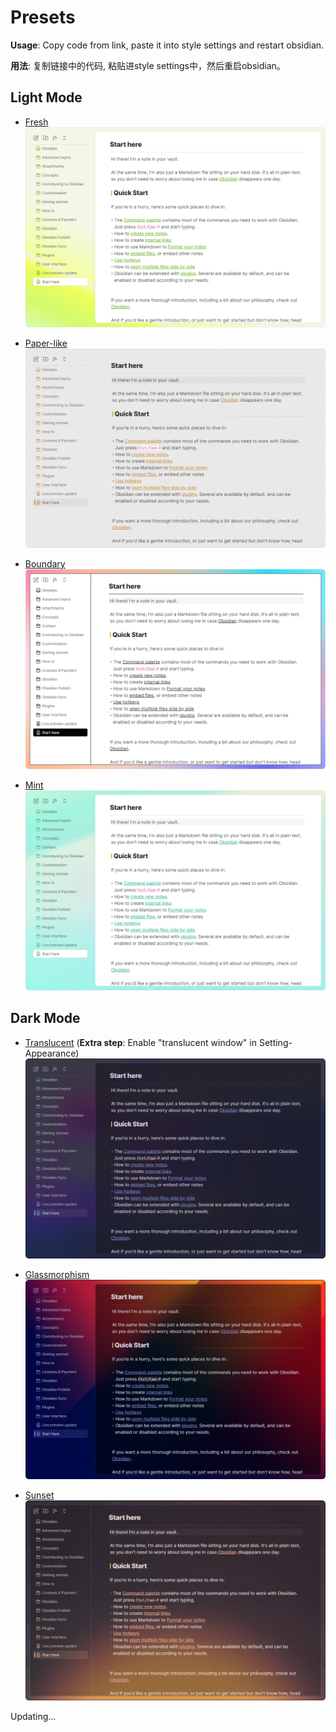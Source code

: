 # Presets

**Usage**: Copy code from link, paste it into style settings and restart obsidian.

**用法**: 复制链接中的代码, 粘贴进style settings中，然后重启obsidian。

## Light Mode

+ [Fresh](https://github.com/Akifyss/obsidian-border/blob/main/presets/Fresh.json)
![screenshot](img/Fresh.png)

+ [Paper-like](https://github.com/Akifyss/obsidian-border/blob/main/presets/Paper-like.json)
![screenshot](img/Paper-like.png)

+ [Boundary](https://github.com/Akifyss/obsidian-border/blob/main/presets/Boundary.json)
![screenshot](img/Boundary.png)

+ [Mint](https://github.com/Akifyss/obsidian-border/blob/main/presets/Mint.json)
![screenshot](img/Mint.png)

## Dark Mode

+ [Translucent](https://github.com/Akifyss/obsidian-border/blob/main/presets/Translucent.json)
(**Extra step**: Enable "translucent window" in Setting-Appearance)
![screenshot](img/Translucent.png)

+ [Glassmorphism](https://github.com/Akifyss/obsidian-border/blob/main/presets/Glassmorphism.json)
![screenshot](img/Glassmorphism.png)

+ [Sunset](https://github.com/Akifyss/obsidian-border/blob/main/presets/Sunset.json)
![screenshot](img/Sunset.png)

Updating...

